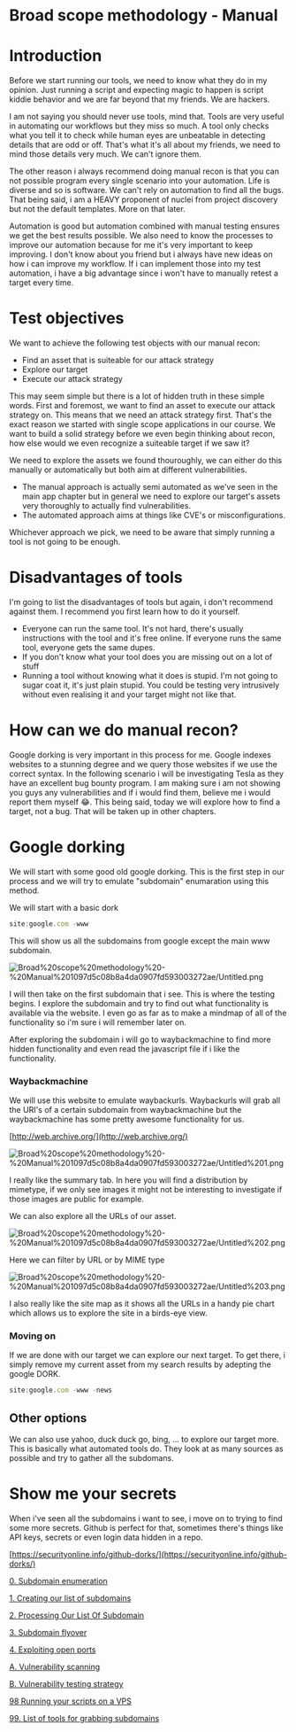 # Broad scope methodology - Manual

# Introduction

Before we start running our tools, we need to know what they do in my opinion. Just running a script and expecting magic to happen is script kiddie behavior and we are far beyond that my friends. We are hackers.

I am not saying you should never use tools, mind that. Tools are very useful in automating our workflows but they miss so much. A tool only checks what you tell it to check while human eyes are unbeatable in detecting details that are odd or off. That's what it's all about my friends, we need to mind those details very much. We can't ignore them. 

The other reason i always recommend doing manual recon is that you can not possible program every single scenario into your automation. Life is diverse and so is software. We can't rely on automation to find all the bugs. That being said, i am a HEAVY proponent of nuclei from project discovery but not the default templates. More on that later.

Automation is good but automation combined with manual testing ensures we get the best results possible. We also need to know the processes to improve our automation because for me it's very important to keep improving. I don't know about you friend but i always have new ideas on how i can improve my workflow. If i can implement those into my test automation, i have a big advantage since i won't have to manually retest a target every time.

# Test objectives

We want to achieve the following test objects with our manual recon:

- Find an asset that is suiteable for our attack strategy
- Explore our target
- Execute our attack strategy

This may seem simple  but there is a lot of hidden truth in these simple words. First and foremost, we want to find an asset to execute our attack strategy on. This means that we need an attack strategy first. That's the exact reason we started with single scope applications in our course. We want to build a solid strategy before we even  begin thinking about recon, how else would we even recognize a suiteable target if we saw it?

We need to explore the assets we found thouroughly, we can either do this manually or automatically but both aim at different vulnerabilities. 

- The manual approach is actually semi automated as we've seen in the main app chapter but in general we need to explore our target's assets very thoroughly to actually find vulnerabilities.
- The automated approach aims at things like CVE's or misconfigurations.

Whichever approach we pick, we need to be aware that simply running a tool is not going to be enough. 

# Disadvantages of tools

I'm going to list the disadvantages of tools but again, i don't recommend against them. I recommend you first learn how to do it yourself.

- Everyone can run the same tool. It's not hard, there's usually instructions with the tool and it's free online. If everyone runs the same tool, everyone gets the same dupes.
- If you don't know what your tool does you are missing out on a lot of stuff
- Running a tool without knowing what it does is stupid. I'm not going to sugar coat it, it's just plain stupid. You could be testing very intrusively without even realising it and your target might not like that.

# How can we do manual recon?

Google dorking is very important in this process for me. Google indexes websites to a stunning degree and we query those websites if we use the correct syntax. In the following scenario i will be investigating Tesla as they have an excellent bug bounty program. I am making sure i am not showing you guys any vulnerabilities and if i would find them, believe me i would report them myself 😂. This being said, today we will explore how to find a target, not a bug. That will be taken up in other chapters.

# Google dorking

We will start with some good old google dorking. This is the first step in our process and we will try to emulate "subdomain" enumaration using this method. 

We will start with a basic dork

```jsx
site:google.com -www
```

This will show us all the subdomains from google except the main www subdomain.

![Broad%20scope%20methodology%20-%20Manual%201097d5c08b8a4da0907fd593003272ae/Untitled.png](Broad%20scope%20methodology%20-%20Manual%201097d5c08b8a4da0907fd593003272ae/Untitled.png)

I will then take on the first subdomain that i see. This is where the testing begins. I explore the subdomain and try to find out what functionality is available via the website. I even go as far as to make a mindmap of all of the functionality so i'm sure i will remember later on.

After exploring the subdomain i will go to waybackmachine to find more hidden functionality and even read the javascript file if i like the functionality.

### Waybackmachine

We will use this website to emulate waybackurls. Waybackurls will grab all the URI's of a certain subdomain from waybackmachine but the waybackmachine has some pretty awesome functionality for us.

[http://web.archive.org/](http://web.archive.org/)

![Broad%20scope%20methodology%20-%20Manual%201097d5c08b8a4da0907fd593003272ae/Untitled%201.png](Broad%20scope%20methodology%20-%20Manual%201097d5c08b8a4da0907fd593003272ae/Untitled%201.png)

I really like the summary tab. In here you will find a distribution by mimetype, if we only see images it might not be interesting to investigate if those images are public for example.

We can also explore all the URLs of our asset.

![Broad%20scope%20methodology%20-%20Manual%201097d5c08b8a4da0907fd593003272ae/Untitled%202.png](Broad%20scope%20methodology%20-%20Manual%201097d5c08b8a4da0907fd593003272ae/Untitled%202.png)

Here we can filter by URL or by MIME type

![Broad%20scope%20methodology%20-%20Manual%201097d5c08b8a4da0907fd593003272ae/Untitled%203.png](Broad%20scope%20methodology%20-%20Manual%201097d5c08b8a4da0907fd593003272ae/Untitled%203.png)

I also really like the site map as it shows all the URLs in a handy pie chart which allows us to explore the site in a birds-eye view.

### Moving on

If we are done with our target we can explore our next target. To get there, i simply remove my current asset from my search results by adepting the google DORK.

```jsx
site:google.com -www -news
```

## Other options

We can also use yahoo, duck duck go, bing, ... to explore our target more. This is basically what automated tools do. They look at as many sources as possible and try to gather all the subdomans.

# Show me your secrets

When i've seen all the subdomains i want to see, i move on to trying to find some more secrets. Github is perfect for that, sometimes there's things like API keys, secrets or even login data hidden in a repo. 

[https://securityonline.info/github-dorks/](https://securityonline.info/github-dorks/)

[0. Subdomain enumeration](Broad%20scope%20methodology%20-%20Manual%201097d5c08b8a4da0907fd593003272ae/0%20Subdomain%20enumeration%20b9ba6f298bf44f25845e4e0204c9027d.md)

[1. Creating our list of subdomains](Broad%20scope%20methodology%20-%20Manual%201097d5c08b8a4da0907fd593003272ae/1%20Creating%20our%20list%20of%20subdomains%20380c3bc8b56846108ce78f0062bed869.md)

[2. Processing Our List Of Subdomain](Broad%20scope%20methodology%20-%20Manual%201097d5c08b8a4da0907fd593003272ae/2%20Processing%20Our%20List%20Of%20Subdomain%206bf06bf770584289a8abd9e63c7bf2bd.md)

[3. Subdomain flyover](Broad%20scope%20methodology%20-%20Manual%201097d5c08b8a4da0907fd593003272ae/3%20Subdomain%20flyover%205fe81be649ca4b849011d19ed4e53482.md)

[4. Exploiting open ports](Broad%20scope%20methodology%20-%20Manual%201097d5c08b8a4da0907fd593003272ae/4%20Exploiting%20open%20ports%2028f4a661e49d42748c33b352ad34dc1a.md)

[A. Vulnerability scanning](Broad%20scope%20methodology%20-%20Manual%201097d5c08b8a4da0907fd593003272ae/A%20Vulnerability%20scanning%20713c913200be4fd98948a6d2d6d0f817.md)

[B. Vulnerability testing strategy](Broad%20scope%20methodology%20-%20Manual%201097d5c08b8a4da0907fd593003272ae/B%20Vulnerability%20testing%20strategy%20b4124e41647c49c49b11b70e1fb79cff.md)

[98 Running your scripts on a VPS](Broad%20scope%20methodology%20-%20Manual%201097d5c08b8a4da0907fd593003272ae/98%20Running%20your%20scripts%20on%20a%20VPS%20d133b20b46274c8a8d1c7b0d894ba31e.md)

[99. List of tools for grabbing subdomains](Broad%20scope%20methodology%20-%20Manual%201097d5c08b8a4da0907fd593003272ae/99%20List%20of%20tools%20for%20grabbing%20subdomains%20788400d9c9d14a79b45c2fb1f6463692.md)